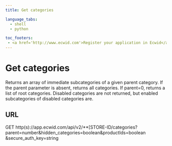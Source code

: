 ```yaml
---
title: Get categories

language_tabs:
  - shell
  - python

toc_footers:
 - <a href='http://www.ecwid.com'>Register your application in Ecwid</a>
---
```


# Get categories

Returns an array of immediate subcategories of a given parent category. If the parent parameter is absent, returns all categories. If parent=0, returns a list of root categories. Disabled categories are not returned, but enabled subcategories of disabled categories are.

## URL

GET http(s)://app.ecwid.com/api/v2/**[STORE-ID/categories?parent=number​&hidden_categories=boolean​&productIds=boolean​&secure_auth_key=string
